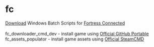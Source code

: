 # fc
<a href=https://github.com/HeIIoween/fc/archive/refs/heads/main.zip>Download</a> Windows Batch Scripts for <a href=https://github.com/Lambdagon/fc>Fortress Connected</a><br><br>
fc_downloader_cmd_dev - install game using <a href=https://git-scm.com/downloads/win>Official GitHub Portable</a><br>
fc_assets_populator - install game assets using <a href=https://steamcdn-a.akamaihd.net/client/installer/steamcmd.zip>Official SteamCMD</a><br>


